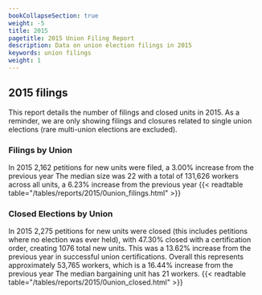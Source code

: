 ```yaml
---
bookCollapseSection: true
weight: -5
title: 2015
pagetitle: 2015 Union Filing Report
description: Data on union election filings in 2015
keywords: union filings
weight: 1
---
```


## 2015 filings

This report details the number of filings and closed units in 2015. As a reminder, we are only showing filings and closures related to single union elections (rare multi-union elections are excluded).

### Filings by Union
In 2015 2,162 petitions for new units were filed, a 3.00% increase from the previous year The median size was 22 with a total of 131,626 workers across all units, a 6.23% increase from the previous year
{{< readtable table="/tables/reports/2015/0union_filings.html" >}}

### Closed Elections by Union
In 2015 2,275 petitions for new units were closed (this includes petitions where no election was ever held), with 47.30% closed with a certification order, creating 1076 total new units. This was a 13.62% increase from the previous year in successful union certifications. Overall this represents approximately 53,765 workers, which is a 16.44% increase from the previous year The median bargaining unit has 21 workers.
{{< readtable table="/tables/reports/2015/0union_closed.html" >}}
